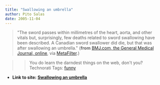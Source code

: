 ```yaml
---
title: "Swallowing an umbrella"
author: Pito Salas
date: 2005-11-04
---
```


> "The sword passes within millimetres of the heart, aorta, and other vitals
> but, surprisingly, few deaths related to sword swallowing have been
> described. A Canadian sword swallower did die, but that was after swallowing
> an umbrella." (**from** [BMJ.com, the General Medical Journal,
> online](<http://bmj.bmjjournals.com/cgi/content/full/331/7524/1080?ehom>),
> via [MetaFilter](<http://www.metafilter.com/>).)
>>

>> You do learn the darndest things on the web, don't you? Technorati Tags:
[funny](<http://www.technorati.com/tag/funny>)


* **Link to site:** **[Swallowing an umbrella](None)**
